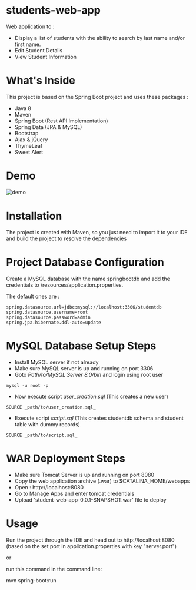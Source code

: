 # students-web-app
 Web application to :
- Display a list of students with the ability to search by last name and/or first name. 
- Edit Student Details
- View Student Information 
 
# What's Inside

This project is based on the Spring Boot project and uses these packages :

- Java 8
- Maven
- Spring Boot (Rest API Implementation)
- Spring Data (JPA & MySQL)
- Bootstrap
- Ajax & jQuery
- ThymeLeaf
- Sweet Alert

# Demo
![demo](https://gph.is/g/ZxPDGMP)

# Installation
The project is created with Maven, so you just need to import it to your IDE and build the project to resolve the dependencies

# Project Database Configuration

Create a MySQL database with the name springbootdb and add the credentials to /resources/application.properties.

The default ones are :
```
spring.datasource.url=jdbc:mysql://localhost:3306/studentdb
spring.datasource.username=root
spring.datasource.password=admin
spring.jpa.hibernate.ddl-auto=update
```

# MySQL Database Setup Steps
- Install MySQL server if not already
- Make sure MySQL server is up and running on port 3306
- Goto _Path/to/MySQL Server 8.0/bin_ and login using root user
```
mysql -u root -p
```
- Now execute script _user_creation.sql_ (This creates a new user)
```
SOURCE _path/to/user_creation.sql_
```
- Execute script _script.sql_ (This creates studentdb schema and student table with dummy records)
```
SOURCE _path/to/script.sql_
```

# WAR Deployment Steps
- Make sure Tomcat Server is up and running on port 8080
- Copy the web application archive (.war) to $CATALINA_HOME/webapps
- Open : http://localhost:8080
- Go to Manage Apps and enter tomcat credentials
- Upload 'student-web-app-0.0.1-SNAPSHOT.war' file to deploy

# Usage

Run the project through the IDE and head out to http://localhost:8080 (based on the set port in application.properties with key "server.port")

or

run this command in the command line:

mvn spring-boot:run
